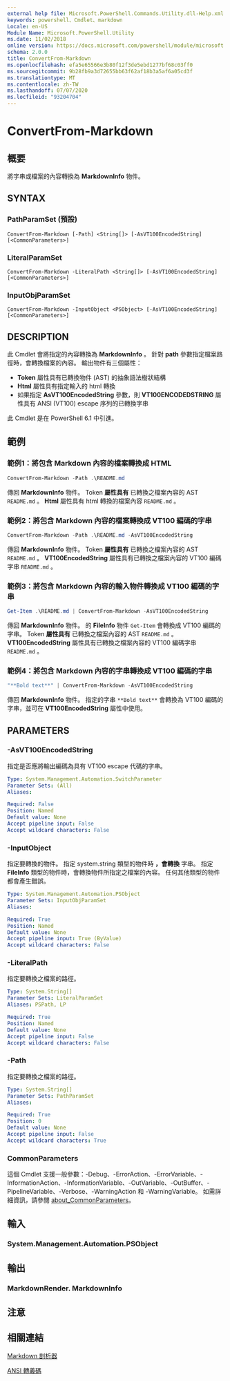 ```yaml
---
external help file: Microsoft.PowerShell.Commands.Utility.dll-Help.xml
keywords: powershell、Cmdlet、markdown
Locale: en-US
Module Name: Microsoft.PowerShell.Utility
ms.date: 11/02/2018
online version: https://docs.microsoft.com/powershell/module/microsoft.powershell.utility/convertfrom-markdown?view=powershell-6&WT.mc_id=ps-gethelp
schema: 2.0.0
title: ConvertFrom-Markdown
ms.openlocfilehash: efa5e65566e3b80f12f3de5ebd1277bf68c03ff0
ms.sourcegitcommit: 9b28fb9a3d72655bb63f62af18b3a5af6a05cd3f
ms.translationtype: MT
ms.contentlocale: zh-TW
ms.lasthandoff: 07/07/2020
ms.locfileid: "93204704"
---
```

# ConvertFrom-Markdown

## 概要
將字串或檔案的內容轉換為 **MarkdownInfo** 物件。

## SYNTAX

### PathParamSet (預設) 

```
ConvertFrom-Markdown [-Path] <String[]> [-AsVT100EncodedString] [<CommonParameters>]
```

### LiteralParamSet

```
ConvertFrom-Markdown -LiteralPath <String[]> [-AsVT100EncodedString] [<CommonParameters>]
```

### InputObjParamSet

```
ConvertFrom-Markdown -InputObject <PSObject> [-AsVT100EncodedString] [<CommonParameters>]
```

## DESCRIPTION

此 Cmdlet 會將指定的內容轉換為 **MarkdownInfo** 。 針對 **path** 參數指定檔案路徑時，會轉換檔案的內容。 輸出物件有三個屬性：

- **Token** 屬性具有已轉換物件 (AST) 的抽象語法樹狀結構
- **Html** 屬性具有指定輸入的 html 轉換
- 如果指定 **AsVT100EncodedString** 參數，則 **VT100ENCODEDSTRING** 屬性具有 ANSI (VT100) escape 序列的已轉換字串

此 Cmdlet 是在 PowerShell 6.1 中引進。

## 範例

### 範例1：將包含 Markdown 內容的檔案轉換成 HTML

```powershell
ConvertFrom-Markdown -Path .\README.md
```

傳回 **MarkdownInfo** 物件。 Token **屬性具有** 已轉換之檔案內容的 AST `README.md` 。 **Html** 屬性具有 html 轉換的檔案內容 `README.md` 。

### 範例2：將包含 Markdown 內容的檔案轉換成 VT100 編碼的字串

```powershell
ConvertFrom-Markdown -Path .\README.md -AsVT100EncodedString
```

傳回 **MarkdownInfo** 物件。 Token **屬性具有** 已轉換之檔案內容的 AST `README.md` 。 **VT100EncodedString** 屬性具有已轉換之檔案內容的 VT100 編碼字串 `README.md` 。

### 範例3：將包含 Markdown 內容的輸入物件轉換成 VT100 編碼的字串

```powershell
Get-Item .\README.md | ConvertFrom-Markdown -AsVT100EncodedString
```

傳回 **MarkdownInfo** 物件。 的 **FileInfo** 物件 `Get-Item` 會轉換成 VT100 編碼的字串。 Token **屬性具有** 已轉換之檔案內容的 AST `README.md` 。 **VT100EncodedString** 屬性具有已轉換之檔案內容的 VT100 編碼字串 `README.md` 。

### 範例4：將包含 Markdown 內容的字串轉換成 VT100 編碼的字串

```powershell
"**Bold text**" | ConvertFrom-Markdown -AsVT100EncodedString
```

傳回 **MarkdownInfo** 物件。 指定的字串 `**Bold text**` 會轉換為 VT100 編碼的字串，並可在 **VT100EncodedString** 屬性中使用。

## PARAMETERS

### -AsVT100EncodedString

指定是否應將輸出編碼為具有 VT100 escape 代碼的字串。

```yaml
Type: System.Management.Automation.SwitchParameter
Parameter Sets: (All)
Aliases:

Required: False
Position: Named
Default value: None
Accept pipeline input: False
Accept wildcard characters: False
```

### -InputObject

指定要轉換的物件。 指定 system.string 類型的物件時 **，會轉換** 字串。 指定 **FileInfo** 類型的物件時，會轉換物件所指定之檔案的內容。 任何其他類型的物件都會產生錯誤。

```yaml
Type: System.Management.Automation.PSObject
Parameter Sets: InputObjParamSet
Aliases:

Required: True
Position: Named
Default value: None
Accept pipeline input: True (ByValue)
Accept wildcard characters: False
```

### -LiteralPath

指定要轉換之檔案的路徑。

```yaml
Type: System.String[]
Parameter Sets: LiteralParamSet
Aliases: PSPath, LP

Required: True
Position: Named
Default value: None
Accept pipeline input: False
Accept wildcard characters: False
```

### -Path

指定要轉換之檔案的路徑。

```yaml
Type: System.String[]
Parameter Sets: PathParamSet
Aliases:

Required: True
Position: 0
Default value: None
Accept pipeline input: False
Accept wildcard characters: True
```

### CommonParameters

這個 Cmdlet 支援一般參數：-Debug、-ErrorAction、-ErrorVariable、-InformationAction、-InformationVariable、-OutVariable、-OutBuffer、-PipelineVariable、-Verbose、-WarningAction 和 -WarningVariable。 如需詳細資訊，請參閱 [about_CommonParameters](https://go.microsoft.com/fwlink/?LinkID=113216)。

## 輸入

### System.Management.Automation.PSObject

## 輸出

### MarkdownRender. MarkdownInfo

## 注意

## 相關連結

[Markdown 剖析器](https://github.com/lunet-io/markdig)

[ANSI 轉義碼](https://wikipedia.org/wiki/ANSI_escape_code)
